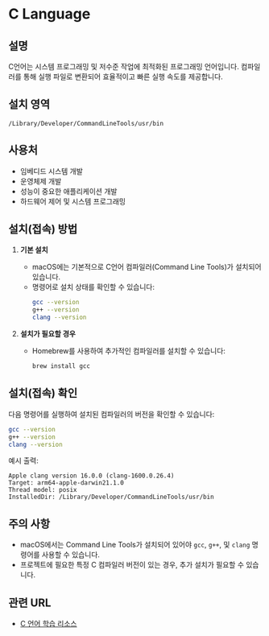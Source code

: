 # C Language

## 설명
C언어는 시스템 프로그래밍 및 저수준 작업에 최적화된 프로그래밍 언어입니다. 컴파일러를 통해 실행 파일로 변환되어 효율적이고 빠른 실행 속도를 제공합니다.

## 설치 영역
`/Library/Developer/CommandLineTools/usr/bin`

## 사용처
- 임베디드 시스템 개발
- 운영체제 개발
- 성능이 중요한 애플리케이션 개발
- 하드웨어 제어 및 시스템 프로그래밍

## 설치(접속) 방법
1. **기본 설치**
   - macOS에는 기본적으로 C언어 컴파일러(Command Line Tools)가 설치되어 있습니다.
   - 명령어로 설치 상태를 확인할 수 있습니다:
     ```bash
     gcc --version
     g++ --version
     clang --version
     ```

2. **설치가 필요할 경우**
   - Homebrew를 사용하여 추가적인 컴파일러를 설치할 수 있습니다:
     ```bash
     brew install gcc
     ```

## 설치(접속) 확인
다음 명령어를 실행하여 설치된 컴파일러의 버전을 확인할 수 있습니다:
```bash
gcc --version
g++ --version
clang --version
```

예시 출력:
```
Apple clang version 16.0.0 (clang-1600.0.26.4)
Target: arm64-apple-darwin21.1.0
Thread model: posix
InstalledDir: /Library/Developer/CommandLineTools/usr/bin
```

## 주의 사항
- macOS에서는 Command Line Tools가 설치되어 있어야 `gcc`, `g++`, 및 `clang` 명령어를 사용할 수 있습니다.
- 프로젝트에 필요한 특정 C 컴파일러 버전이 있는 경우, 추가 설치가 필요할 수 있습니다.

## 관련 URL
- [C 언어 학습 리소스](https://www.learn-c.org/)

